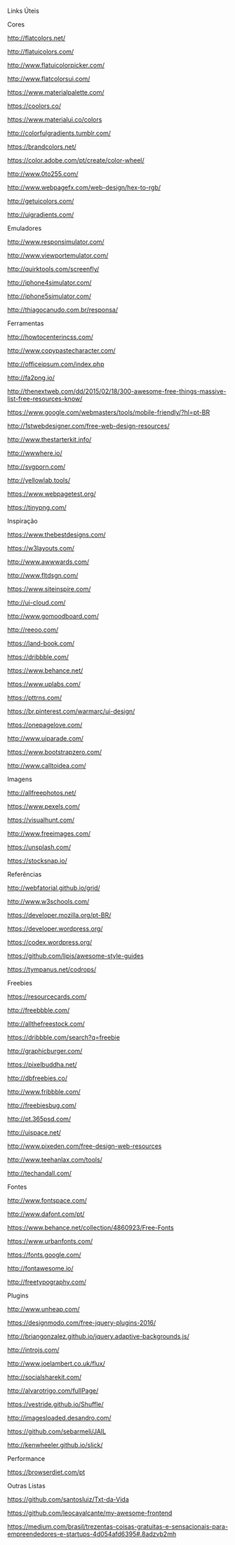 Links Úteis


Cores

http://flatcolors.net/

http://flatuicolors.com/

http://www.flatuicolorpicker.com/

http://www.flatcolorsui.com/

https://www.materialpalette.com/

https://coolors.co/

https://www.materialui.co/colors

http://colorfulgradients.tumblr.com/

https://brandcolors.net/

https://color.adobe.com/pt/create/color-wheel/

http://www.0to255.com/

http://www.webpagefx.com/web-design/hex-to-rgb/

http://getuicolors.com/

http://uigradients.com/

Emuladores

http://www.responsimulator.com/

http://www.viewportemulator.com/

http://quirktools.com/screenfly/

http://iphone4simulator.com/

http://iphone5simulator.com/

http://thiagocanudo.com.br/responsa/

Ferramentas

http://howtocenterincss.com/

http://www.copypastecharacter.com/

http://officeipsum.com/index.php

http://fa2png.io/

http://thenextweb.com/dd/2015/02/18/300-awesome-free-things-massive-list-free-resources-know/

https://www.google.com/webmasters/tools/mobile-friendly/?hl=pt-BR

http://1stwebdesigner.com/free-web-design-resources/

http://www.thestarterkit.info/

http://wwwhere.io/

http://svgporn.com/

http://yellowlab.tools/

https://www.webpagetest.org/

https://tinypng.com/

Inspiração

https://www.thebestdesigns.com/

https://w3layouts.com/

http://www.awwwards.com/

http://www.fltdsgn.com/

https://www.siteinspire.com/

http://ui-cloud.com/

http://www.gomoodboard.com/

http://reeoo.com/

https://land-book.com/

https://dribbble.com/

https://www.behance.net/

https://www.uplabs.com/

https://pttrns.com/

https://br.pinterest.com/warmarc/ui-design/

https://onepagelove.com/

http://www.uiparade.com/

https://www.bootstrapzero.com/

http://www.calltoidea.com/

Imagens

http://allfreephotos.net/

https://www.pexels.com/

https://visualhunt.com/

http://www.freeimages.com/

https://unsplash.com/

https://stocksnap.io/

Referências

http://webfatorial.github.io/grid/

http://www.w3schools.com/

https://developer.mozilla.org/pt-BR/

https://developer.wordpress.org/

https://codex.wordpress.org/

https://github.com/lipis/awesome-style-guides

https://tympanus.net/codrops/

Freebies

https://resourcecards.com/

http://freebbble.com/

http://allthefreestock.com/

https://dribbble.com/search?q=freebie

http://graphicburger.com/

https://pixelbuddha.net/

http://dbfreebies.co/

http://www.fribbble.com/

http://freebiesbug.com/

http://pt.365psd.com/

http://uispace.net/

http://www.pixeden.com/free-design-web-resources

http://www.teehanlax.com/tools/

http://techandall.com/

Fontes

http://www.fontspace.com/

http://www.dafont.com/pt/

https://www.behance.net/collection/4860923/Free-Fonts

https://www.urbanfonts.com/

https://fonts.google.com/

http://fontawesome.io/

http://freetypography.com/

Plugins

http://www.unheap.com/

https://designmodo.com/free-jquery-plugins-2016/

http://briangonzalez.github.io/jquery.adaptive-backgrounds.js/

http://introjs.com/

http://www.joelambert.co.uk/flux/

http://socialsharekit.com/

http://alvarotrigo.com/fullPage/

https://vestride.github.io/Shuffle/

http://imagesloaded.desandro.com/

https://github.com/sebarmeli/JAIL

http://kenwheeler.github.io/slick/

Performance

https://browserdiet.com/pt

Outras Listas

https://github.com/santosluiz/Txt-da-Vida

https://github.com/leocavalcante/my-awesome-frontend

https://medium.com/brasil/trezentas-coisas-gratuitas-e-sensacionais-para-empreendedores-e-startups-4d054afd6395#.8adzvb2mh
